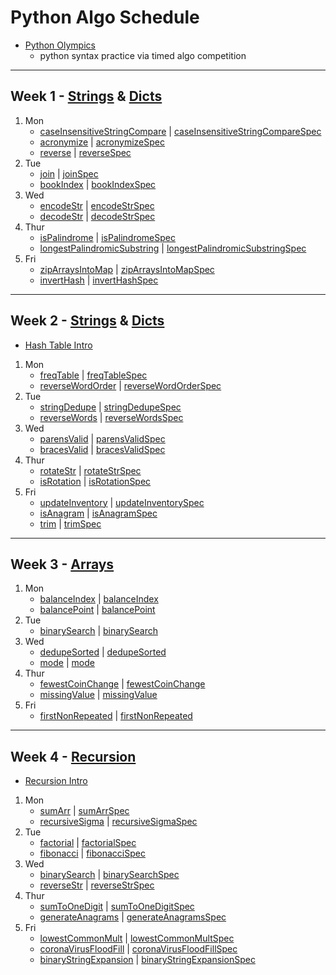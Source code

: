 # Python Algo Schedule

- [Python Olympics](https://docs.google.com/presentation/d/1l8L_gnuIUrA5yZUfrYyMbzyI7hx9ksm2hwRlIjkXRzQ/edit?ts=5cf7ec65#slide=id.p)
  - python syntax practice via timed algo competition

---

## Week 1 - [Strings](../strings) & [Dicts](../objects)

1. Mon
   - [caseInsensitiveStringCompare](../strings/caseInsensitiveStringCompare.js) | [caseInsensitiveStringCompareSpec](../spec/strings/caseInsensitiveStringCompareSpec.js)
   - [acronymize](../strings/acronymize.js) | [acronymizeSpec](../spec/strings/acronymizeSpec.js)
   - [reverse](../strings/reverseString.js) | [reverseSpec](../spec/strings/reverseStringSpec.js)
2. Tue
   - [join](../recreated_methods/Array/join.js) | [joinSpec](../spec/recreated_methods/Array/joinSpec.js)
   - [bookIndex](../strings/bookIndex.js) | [bookIndexSpec](../spec/strings/bookIndexSpec.js)
3. Wed
   - [encodeStr](../strings/encodeStr.js) | [encodeStrSpec](../spec/strings/encodeStrSpec.js)
   - [decodeStr](../strings/decodeStr.js) | [decodeStrSpec](../spec/strings/decodeStrSpec.js)
4. Thur
   - [isPalindrome](../strings/isPalindrome.js) | [isPalindromeSpec](../spec/strings/isPalindromeSpec.js)
   - [longestPalindromicSubstring](../strings/longestPalindromicSubstring.js) | [longestPalindromicSubstringSpec](../spec/strings/longestPalindromicSubstringSpec.js)
5. Fri
   - [zipArraysIntoMap](../objects/zipArraysIntoMap.js) | [zipArraysIntoMapSpec](../spec/objects/zipArraysIntoMapSpec.js)
   - [invertHash](../objects/invertObj.js) | [invertHashSpec](../spec/objects/invertObjSpec.js)

---

## Week 2 - [Strings](../strings) & [Dicts](../objects)

- [Hash Table Intro](https://docs.google.com/document/d/1r_01EQDb5jGwPPDH0cVolo1L8FJZlHp9p2jd3nfW3TQ/edit?usp=sharing)

1. Mon
   - [freqTable](../objects/freqTable.js) | [freqTableSpec](../spec/objects/freqTableSpec.js)
   - [reverseWordOrder](../strings/reverseWordOrder.js) | [reverseWordOrderSpec](../spec/strings/reverseWordOrderSpec.js)
2. Tue
   - [stringDedupe](../strings/stringDedupe.js) | [stringDedupeSpec](../spec/strings/stringDedupeSpec.js)
   - [reverseWords](../strings/reverseWords.js) | [reverseWordsSpec](../spec/strings/reverseWordsSpec.js)
3. Wed
   - [parensValid](../strings/parensValid.js) | [parensValidSpec](../spec/strings/parensValidSpec.js)
   - [bracesValid](../strings/bracesValid.js) | [bracesValidSpec](../spec/strings/bracesValidSpec.js)
4. Thur
   - [rotateStr](../strings/rotateStr.js) | [rotateStrSpec](../spec/strings/rotateStrSpec.js)
   - [isRotation](../strings/isRotation.js) | [isRotationSpec](../spec/strings/isRotationSpec.js)
5. Fri
   - [updateInventory](../objects/updateInventory.js) | [updateInventorySpec](../spec/objects/updateInventorySpec.js)
   - [isAnagram](../strings/isAnagram.js) | [isAnagramSpec](../spec/strings/isAnagramSpec.js)
   - [trim](../strings/trim.js) | [trimSpec](../spec/strings/trimSpec.js)

---

## Week 3 - [Arrays](../arrays)

1. Mon
   - [balanceIndex](../arrays/balanceIndex.js) | [balanceIndex](../spec/arrays/balanceIndexSpec.js)
   - [balancePoint](../arrays/balancePoint.js) | [balancePoint](../spec/arrays/balancePointSpec.js)
2. Tue
   - [binarySearch](../arrays/binarySearch.js) | [binarySearch](../spec/arrays/binarySearchSpec.js)
3. Wed
   - [dedupeSorted](../arrays/dedupeSorted.js) | [dedupeSorted](../spec/arrays/dedupeSortedSpec.js)
   - [mode](../arrays/mode.js) | [mode](../spec/arrays/modeSpec.js)
4. Thur
   - [fewestCoinChange](../objects/fewestCoinChange.js) | [fewestCoinChange](../spec/objects/fewestCoinChangeSpec.js)
   - [missingValue](../arrays/missingValue.js) | [missingValue](../spec/arrays/missingValueSpec.js)
5. Fri
   - [firstNonRepeated](../arrays/firstNonRepeated.js) | [firstNonRepeated](../spec/arrays/firstNonRepeatedSpec.js)

---

## Week 4 - [Recursion](../recursion)

- [Recursion Intro](../recursion/Recursion.md)

1. Mon
   - [sumArr](../recursion/sumArr.js) | [sumArrSpec](../spec/recursion/sumArrSpec.js)
   - [recursiveSigma](../recursion/recursiveSigma.js) | [recursiveSigmaSpec](../spec/recursion/recursiveSigmaSpec.js)
2. Tue
   - [factorial](../recursion/factorial.js) | [factorialSpec](../spec/recursion/factorialSpec.js)
   - [fibonacci](../recursion/fibonacci.js) | [fibonacciSpec](../spec/recursion/fibonacciSpec.js)
3. Wed
   - [binarySearch](../recursion/binarySearch.js) | [binarySearchSpec](../spec/recursion/binarySearchSpec.js)
   - [reverseStr](../recursion/reverseStr.js) | [reverseStrSpec](../spec/recursion/reverseStrSpec.js)
4. Thur
   - [sumToOneDigit](../recursion/sumToOneDigit.js) | [sumToOneDigitSpec](../spec/recursion/sumToOneDigitSpec.js)
   - [generateAnagrams](../recursion/generateAnagrams.js) | [generateAnagramsSpec](../spec/recursion/generateAnagramsSpec.js)
5. Fri
   - [lowestCommonMult](../recursion/lowestCommonMult.js) | [lowestCommonMultSpec](../spec/recursion/lowestCommonMultSpec.js)
   - [coronaVirusFloodFill](../recursion/coronaVirusFloodFill.js) | [coronaVirusFloodFillSpec](../spec/recursion/coronaVirusFloodFillSpec.js)
   - [binaryStringExpansion](../recursion/binaryStringExpansion.js) | [binaryStringExpansionSpec](../spec/recursion/binaryStringExpansionSpec.js)
